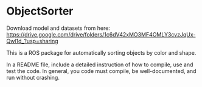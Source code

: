 # ObjectSorter

Download model and datasets from here: https://drive.google.com/drive/folders/1c6dV42xMO3MF4OMLY3cvzJqUx-Qwl1d_?usp=sharing

This is a ROS package for automatically sorting objects by color and shape.

In a README file, include a detailed instruction of how to compile, use and test the code. In general,
you code must compile, be well-documented, and run without crashing.
